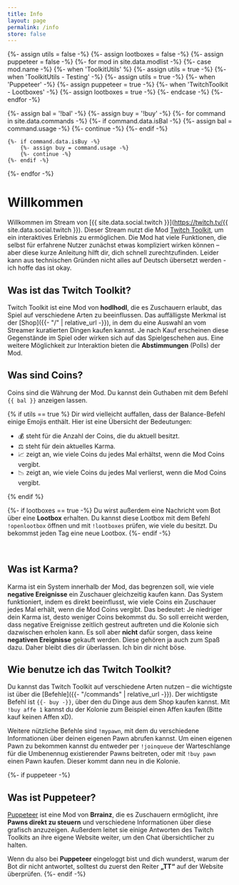 ```yaml
---
title: Info
layout: page
permalink: /info
store: false
---
```


{%- assign utils = false -%}
{%- assign lootboxes = false -%}
{%- assign puppeteer = false -%}
{%- for mod in site.data.modlist -%}
    {%- case mod.name -%}
        {%- when 'ToolkitUtils' %}
            {%- assign utils = true -%}
        {%- when 'ToolkitUtils - Testing' -%}
            {%- assign utils = true -%}
        {%- when 'Puppeteer' -%}
            {%- assign puppeteer = true -%}
        {%- when 'TwitchToolkit - Lootboxes' -%}
            {%- assign lootboxes = true -%}
    {%- endcase -%}
{%- endfor -%}


{%- assign bal = '!bal' -%}
{%- assign buy = '!buy' -%}
{%- for command in site.data.commands -%}
    {%- if command.data.isBal -%}
        {%- assign bal = command.usage -%}
        {%- continue -%}
    {%- endif -%}

    {%- if command.data.isBuy -%}
        {%- assign buy = command.usage -%}
        {%- continue -%}
    {%- endif -%}
{%- endfor -%}

# Willkommen

Willkommen im Stream von [{{ site.data.social.twitch }}](https://twitch.tv/{{ site.data.social.twitch }}).
Dieser Stream nutzt die Mod
[Twitch Toolkit](https://steamcommunity.com/sharedfiles/filedetails/?id=1718525787), um ein interaktives Erlebnis zu ermöglichen.
Die Mod hat viele Funktionen, die selbst für erfahrene Nutzer zunächst etwas kompliziert wirken können – aber diese kurze Anleitung hilft dir, dich schnell zurechtzufinden.
Leider kann aus technischen Gründen nicht alles auf Deutsch übersetzt werden - ich hoffe das ist okay.

## Was ist das Twitch Toolkit?

Twitch Toolkit ist eine Mod von **hodlhodl**, die es Zuschauern erlaubt, das Spiel auf verschiedene Arten zu beeinflussen.
Das auffälligste Merkmal ist der [Shop]({{- "/" | relative_url -}}), in dem du eine Auswahl an vom Streamer kuratierten Dingen kaufen kannst.
Je nach Kauf erscheinen diese Gegenstände im Spiel oder wirken sich auf das Spielgeschehen aus.
Eine weitere Möglichkeit zur Interaktion bieten die **Abstimmungen** (Polls) der Mod.

## Was sind Coins?

Coins sind die Währung der Mod.
Du kannst dein Guthaben mit dem Befehl `{{ bal }}` anzeigen lassen.

{% if utils == true %}
Dir wird vielleicht auffallen, dass der Balance-Befehl einige Emojis enthält.
Hier ist eine Übersicht der Bedeutungen:

* 💰 steht für die Anzahl der Coins, die du aktuell besitzt.
* ⚖ steht für dein aktuelles Karma.
* 📈 zeigt an, wie viele Coins du jedes Mal erhältst, wenn die Mod Coins vergibt.
* 📉 zeigt an, wie viele Coins du jedes Mal verlierst, wenn die Mod Coins vergibt.

{% endif %}

{%- if lootboxes == true -%}
Du wirst außerdem eine Nachricht vom Bot über eine **Lootbox** erhalten.
Du kannst diese Lootbox mit dem Befehl `!openlootbox` öffnen und mit `!lootboxes` prüfen, wie viele du besitzt.
Du bekommst jeden Tag eine neue Lootbox.
{%- endif -%}

<br/>

## Was ist Karma?

Karma ist ein System innerhalb der Mod, das begrenzen soll, wie viele **negative Ereignisse** ein Zuschauer gleichzeitig kaufen kann.
Das System funktioniert, indem es direkt beeinflusst, wie viele Coins ein Zuschauer jedes Mal erhält, wenn die Mod Coins vergibt.
Das bedeutet: Je niedriger dein Karma ist, desto weniger Coins bekommst du.
So soll erreicht werden, dass negative Ereignisse zeitlich gestreut auftreten und die Kolonie sich dazwischen erholen kann.
Es soll aber **nicht** dafür sorgen, dass keine **negativen Ereignisse** gekauft werden. Diese gehören ja auch zum Spaß dazu.
Daher bleibt dies dir überlassen. Ich bin dir nicht böse.

## Wie benutze ich das Twitch Toolkit?

Du kannst das Twitch Toolkit auf verschiedene Arten nutzen – die wichtigste ist über die
[Befehle]({{- "/commands" | relative_url -}}).
Der wichtigste Befehl ist `{{- buy -}}`, über den du Dinge aus dem Shop kaufen kannst.
Mit `!buy affe 1` kannst du der Kolonie zum Beispiel einen Affen kaufen (Bitte kauf keinen Affen xD). 

Weitere nützliche Befehle sind `!mypawn`, mit dem du verschiedene Informationen über deinen eigenen Pawn abrufen kannst.
Um einen eigenen Pawn zu bekommen kannst du entweder per `!joinqueue` der Warteschlange für die Umbenennug existierender Pawns
beitreten, oder mit `!buy pawn` einen Pawn kaufen. Dieser kommt dann neu in die Kolonie.

{%- if puppeteer -%} <br/>

## Was ist Puppeteer?

[Puppeteer](https://steamcommunity.com/sharedfiles/filedetails/?id=2057192142) ist eine Mod von **Brrainz**,
die es Zuschauern ermöglicht, ihre **Pawns direkt zu steuern** und verschiedene Informationen über diese grafisch anzuzeigen.
Außerdem leitet sie einige Antworten des Twitch Toolkits an ihre eigene Website weiter, um den Chat übersichtlicher zu halten.

Wenn du also bei **Puppeteer** eingeloggt bist und dich wunderst, warum der Bot dir nicht antwortet,
solltest du zuerst den Reiter **„TT“** auf der Website überprüfen.
{%- endif -%}
